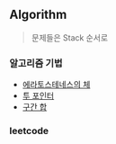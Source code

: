 ## Algorithm
> 문제들은 Stack 순서로

### 알고리즘 기법
- [에라토스테네스의 체](Skills/Sieve_of_Eratosthenes.md)
- [투 포인터](Skills/Two_Pointers.md)
- [구간 합](Skills/Prefix_Sum.md)

### leetcode



